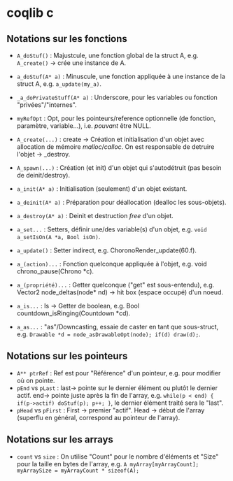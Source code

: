 #  coqlib c

## Notations sur les fonctions

- `A_doStuf()` : Majustcule, une fonction global de la struct A, e.g. `A_create()` -> crée une instance de A.
- `a_doStuf(A* a)` : Minuscule, une fonction appliquée à une instance de la struct A, e.g. `a_update(my_a)`.
- `_a_doPrivateStuff(A* a)` : Underscore, pour les variables ou fonction "privées"/"internes".

- `myRefOpt` : Opt, pour les pointeurs/reference optionnelle (de fonction, paramètre, variable...), i.e. *pouvant* être NULL.
- `A_create(...)` : create -> Création et initialisation d'un objet avec allocation de mémoire *malloc*/*calloc*. On est responsable de detruire l'objet -> _destroy.
- `A_spawn(...)` : Création (et init) d'un objet qui s'autodétruit (pas besoin de deinit/destroy).
- `a_init(A* a)` : Initialisation (seulement) d'un objet existant.
- `a_deinit(A* a)` : Préparation pour déallocation (dealloc les sous-objets).
- `a_destroy(A* a)` : Deinit et destruction *free* d'un objet.
- `a_set...` : Setters, définir une/des variable(s) d'un objet, e.g. `void a_setIsOn(A *a, Bool isOn)`.
- `a_update()` : Setter indirect, e.g. ChoronoRender_update(60.f).
- `a_(action)...` : Fonction quelconque appliquée à l'objet, e.g. void chrono_pause(Chrono *c).
- `a_(propriété)...` : Getter quelconque ("get" est sous-entendu),
     e.g. Vector2 node_deltas(node* nd) -> hit box (espace occupé) d'un noeud.
- `a_is...` : Is -> Getter de boolean, e.g. Bool countdown_isRinging(Countdown *cd).
- `a_as...` : "as"/Downcasting, essaie de caster en tant que sous-struct, e.g. `Drawable *d = node_asDrawableOpt(node); if(d) draw(d);`.

## Notations sur les pointeurs

- `A** ptrRef` : Ref est pour "Référence" d'un pointeur, e.g. pour modifier où on pointe.
- `pEnd` vs `pLast` : last-> pointe sur le dernier élément ou plutôt le dernier actif. end-> pointe juste après la fin de l'array, e.g. `while(p < end) { if(p->actif) doStuf(p); p++; }`, le dernier élément traité sera le "last".
- `pHead` vs `pFirst` : First -> premier "actif". Head -> début de l'array (superflu en général, correspond au pointeur de l'array).

## Notations sur les arrays

- `count` vs `size` : On utilise "Count" pour le nombre d'éléments et "Size" pour la taille en bytes de l'array,
e.g. `A myArray[myArrayCount]; myArraySize = myArrayCount * sizeof(A);`

